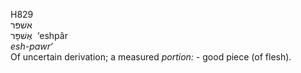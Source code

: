 <body>
  <p>H829<br>  אשׁפּר  <br> אֶשׁפָּר  ‎  ‘eshpâr  <br><i>esh-pawr‘ </i><br>Of uncertain derivation; a measured <i>portion: - </i>good piece (of flesh).<br></p>
 </body>